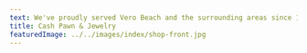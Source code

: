 ```yaml
---
text: We've proudly served Vero Beach and the surrounding areas since 1995.
title: Cash Pawn & Jewelry
featuredImage: ../../images/index/shop-front.jpg
---
```

